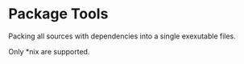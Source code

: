 Package Tools
=============

Packing all sources with dependencies into a single exexutable files.

Only *nix are supported.
